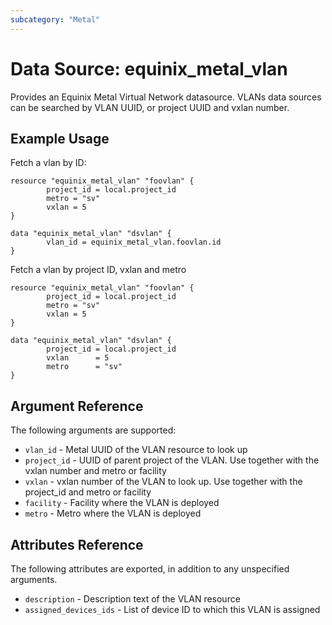 ```yaml
---
subcategory: "Metal"
---
```


# Data Source: equinix_metal_vlan

Provides an Equinix Metal Virtual Network datasource. VLANs data sources can be
searched by VLAN UUID, or project UUID and vxlan number.

## Example Usage

Fetch a vlan by ID:

```hcl
resource "equinix_metal_vlan" "foovlan" {
        project_id = local.project_id
        metro = "sv"
        vxlan = 5
}

data "equinix_metal_vlan" "dsvlan" {
        vlan_id = equinix_metal_vlan.foovlan.id
}
```

Fetch a vlan by project ID, vxlan and metro

```hcl
resource "equinix_metal_vlan" "foovlan" {
        project_id = local.project_id
        metro = "sv"
        vxlan = 5
}

data "equinix_metal_vlan" "dsvlan" {
        project_id = local.project_id
        vxlan      = 5
        metro      = "sv"
}
```

## Argument Reference

The following arguments are supported:

* `vlan_id` - Metal UUID of the VLAN resource to look up
* `project_id` - UUID of parent project of the VLAN. Use together with the vxlan number and metro or facility
* `vxlan` - vxlan number of the VLAN to look up. Use together with the project_id and metro or facility
* `facility` - Facility where the VLAN is deployed
* `metro` - Metro where the VLAN is deployed

## Attributes Reference

The following attributes are exported, in addition to any unspecified arguments.

* `description` - Description text of the VLAN resource
* `assigned_devices_ids` - List of device ID to which this VLAN is assigned
